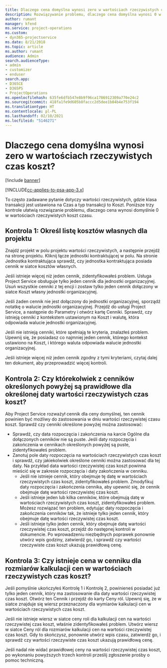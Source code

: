 ```yaml
---
title: Dlaczego cena domyślna wynosi zero w wartościach rzeczywistych czas koszt?
description: Rozwiązywanie problemu, dlaczego cena domyślna wynosi 0 w wartościach rzeczywistych czas koszt.
author: rumant
manager: kfend
ms.service: project-operations
ms.custom:
- dyn365-projectservice
ms.date: 8/21/2018
ms.topic: article
ms.author: rumant
audience: Admin
search.audienceType:
- admin
- customizer
- enduser
search.app:
- D365CE
- D365PS
- ProjectOperations
ms.openlocfilehash: 635fe6dfb547e8b9f96ca1786912309a770e24c2
ms.sourcegitcommit: 418fa1fe9d605b8faccc2d5dee1b04b4e753f194
ms.translationtype: HT
ms.contentlocale: pl-PL
ms.lasthandoff: 02/10/2021
ms.locfileid: "5146271"
---
```

# <a name="why-is-the-price-defaulting-to-zero-on-time-cost-actuals"></a>Dlaczego cena domyślna wynosi zero w wartościach rzeczywistych czas koszt?

[!include [banner](../includes/psa-now-project-operations.md)]

[!INCLUDE[cc-applies-to-psa-app-3.x](../includes/cc-applies-to-psa-app-3x.md)]

To często zadawane pytanie dotyczy wartości rzeczywistych, gdzie klasa transakcji jest ustawiona na Czas a typ transakcji to Koszt. Poniższe trzy kontrole ułatwią rozwiązanie problemu, dlaczego cena wynosi domyślnie 0 w wartościach rzeczywistych koszt czasu.
 
## <a name="check-1-identify-the-cost-price-list-for-the-project"></a>Kontrola 1: Określ listę kosztów własnych dla projektu

Znajdź projekt w polu projektu wartości rzeczywistych, a następnie przejdź na stronę projektu. Kliknij łącze jednostki kontraktującej w polu. Na stronie Jednostka kontraktująca sprawdź, czy jednostka kontraktująca posiada cennik w siatce kosztów własnych.

Jeśli istnieje więcej niż jeden cennik, zidentyfikowałeś problem. Usługa Project Service obsługuje tylko jeden cennik dla jednostki organizacyjnej. Usuń wszystkie cenniki z tej encji i zostaw tylko jeden cennik dołączony w siatce Koszt własny jednostki organizacyjnej.

Jeśli żaden cennik nie jest dołączony do jednostki organizacyjnej, sporządź notatkę o walucie jednostki organizacyjnej. Przejdź do usługi Project Service, a następnie do Parametry i otwórz kartę Cenniki. Sprawdź, czy istnieją cenniki z kontekstem ustawionym na Koszt i walutę, która odpowiada walucie jednostki organizacyjnej.
 
Jeśli nie istnieją cenniki, które spełniają te kryteria, znalazłeś problem. Upewnij się, że posiadasz co najmniej jeden cennik, którego kontekst ustawiono na Koszt, i którego waluta odpowiada walucie jednostki organizacyjnej.

Jeśli istnieje więcej niż jeden cennik zgodny z tymi kryteriami, czytaj dalej ten dokument, aby przeprowadzić więcej kontroli.

## <a name="check-2-are-any-of-the-price-lists-identified-above-valid-for-the-specific-date-of-the-time-cost-actual"></a>Kontrola 2: Czy którekolwiek z cenników określonych powyżej są prawidłowe dla określonej daty wartości rzeczywistych czas koszt?

Aby Project Service rozważył cennik dla ceny domyślnej, ten cennik powinien być możliwy do zastosowania w dniu wartości rzeczywistej czasu koszt. Sprawdź czy cenniki określone powyżej można zastosować:

- Sprawdź, czy data rozpoczęcia i zakończenia na karcie Ogólne dla dołączonych cenników nie są puste. Jeśli daty rozpoczęcia i zakończenia w cennikach określonych powyżej są puste, zidentyfikowałeś problem. 
- Zanotuj pole daty rozpoczęcia na wartościach rzeczywistych czas koszt i sprawdź, czy jakiekolwiek określone cenniki można zastosować dla tej daty. Na przykład data wartości rzeczywistej czas koszt powinna mieścić się w zakresie rozpoczęcia i daty zakończenia w cenniku. 
    - Jeśli nie istnieje cennik, który obejmuje tę datę w wartościach rzeczywistych czas koszt, zidentyfikowałeś problem. Zmodyfikuj daty rozpoczęcia i zakończenia cennika, aby upewnić się, że cennik obejmuje datę wartości rzeczywistej czas koszt. 
    - Jeśli istnieje jeden lub kilka cenników, które obejmują datę w wartościach rzeczywistych czas koszt, zidentyfikowałeś problem. Możesz rozwiązać ten problem, edytując daty rozpoczęcia i zakończenia cenników tak, że istnieje tylko jeden cennik, który obejmuje datę wartości rzeczywistej czas koszt. 
    - Jeśli istnieje tylko jeden cennik, który obejmuje datę wartości rzeczywistej czas koszt, przejdź do następnej kontroli w dokumencie.
Po wprowadzeniu niezbędnych poprawek ponownie utwórz wpis godziny, zatwierdź go, i sprawdź czy wartości rzeczywiste czas koszt ukazują prawidłową cenę.

## <a name="check-3-is-there-a-price-in-the-price-list-for-the-pricing-dimensions-on-the-time-cost-actual"></a>Kontrola 3: Czy istnieje cena w cenniku dla rozmiarów kalkulacji cen w wartościach rzeczywistych czas koszt?

Jeśli pomyślnie ukończyłeś Kontrolę 1 i Kontrolę 2, powinieneś posiadać już tylko jeden cennik, który ma zastosowanie dla daty wartości rzeczywistej czas koszt. Otwórz ten Cennik i przejdź do karty Ceny ról. Upewnij się, że w siatce znajduje się wiersz przeznaczony dla wymiarów kalkulacji cen w wartościach rzeczywistych czas koszt.

Jeśli nie istnieje wiersz w siatce ceny roli dla kalkulacji cen na wartości rzeczywistej czas koszt, właśnie zidentyfikowałeś problem. Utwórz wiersz w siatce Ceny ról dla rozmiarów kalkulacji cen na wartości rzeczywistej czas koszt. Gdy to skończysz, ponownie utwórz wpis czasu, zatwierdź go, i sprawdź czy wartości rzeczywiste czas koszt ukazują prawidłową cenę.
 
Jeśli nadal nie widać prawidłowej ceny na wartości rzeczywistej czas koszt, po wykonaniu powyższych trzech kontroli prześlij zgłoszenie prośby o pomoc techniczną.



